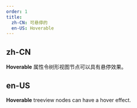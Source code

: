 ```yaml
---
order: 1
title:
  zh-CN: 可悬停的
  en-US: Hoverable
---
```


## zh-CN

**Hoverable** 属性令树形视图节点可以具有悬停效果。

## en-US

**Hoverable** treeview nodes can have a hover effect.

